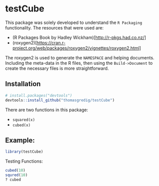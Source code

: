 # testCube

This package was solely developed to understand the `R Packaging` functionality. The resources that were used are:

- (R Packages Book by Hadley Wickham)[http://r-pkgs.had.co.nz/]
- (roxygen2)[https://cran.r-project.org/web/packages/roxygen2/vignettes/roxygen2.html]

The roxygen2 is used to generate the `NAMESPACE` and helping documents. Including the meta-data in the R files, then using the `Build->Document` to create the necessary files is more straightforward.

## Installation

```R
# install.packages("devtools")
devtools::install_github("thomasgredig/testCube")
```

There are two functions in this package:

- `squared(x)`
- `cubed(x)`


## Example:

```R
library(testCube)
```

Testing Functions:
```R
cubed(10)
squred(10)
? cubed
```
